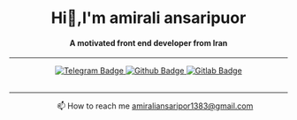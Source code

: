 
<div id="header" align="center">
  <h1>Hi👋,I'm amirali ansaripuor</h1>
</div>
<h4 align="center">A motivated front end developer from Iran</h4>
<hr />
<div id="badges"  align="center">
<!--   <a href="https://instagram.com/amiraliansaripor">
    <img src="https://img.shields.io/badge/Instagram-pink?style=for-the-badge&logo=instagram&logoColor=white" alt="Instagram Badge"/>
  </a> -->
  <a href="https://telegram.me/amiraliansarpour">
    <img src="https://img.shields.io/badge/Telegram-blue?style=for-the-badge&logo=telegram&logoColor=white" alt="Telegram Badge"/>
  </a>
   <a href="https://github.com/Amiraliansaripour?tab=followers">
    <img src="https://img.shields.io/badge/Github-purple?style=for-the-badge&logo=github&logoColor=white" alt="Github Badge"/>
  </a>
  <a href="https://gitlab.com/Amiraliansari?tab=followers">
    <img src="https://img.shields.io/badge/Gitlab-orange?style=for-the-badge&logo=gitlab&logoColor=white" alt="Gitlab Badge"/>
  </a>
</div>
<!--
<div align="center">
  <img src="https://raw.githubusercontent.com/svngoku/JavasTips/master/js.gif" width="600" height="300"/>
</div>
-->
<br />
<!-- <h3 align="center">< Languages and Tools /></h3> -->
<div align="center">
<!--   <img src="https://github.com/devicons/devicon/blob/master/icons/javascript/javascript-original.svg" title="JavaScript" alt="JavaScript" width="40" height="40"/>&nbsp; -->
<!--   <img src="https://github.com/devicons/devicon/blob/master/icons/react/react-original-wordmark.svg" title="React" alt="React" width="40" height="40"/>&nbsp; -->
<!--   <img src="https://img.icons8.com/color/512/redux.png" title="redux" **alt="redux" width="40" height="40"/>&nbsp; -->
<!--   <img src="https://p7.hiclipart.com/preview/306/37/167/node-js-javascript-web-application-express-js-computer-software-others.jpg" title="node.js" **alt="node.js" width="40" height="40"/>&nbsp; -->
<!--   <img src="https://adware-technologies.s3.amazonaws.com/uploads/technology/thumbnail/20/express-js.png"  title="express.js" alt="express" width="40" height="40"/>&nbsp;   -->
<!--   <img src="https://github.com/devicons/devicon/blob/master/icons/css3/css3-plain-wordmark.svg"  title="CSS3" alt="CSS" width="40" height="40"/>&nbsp; -->
<!--   <img src="https://github.com/devicons/devicon/blob/master/icons/html5/html5-original.svg" title="HTML5" alt="HTML" width="40" height="40"/>&nbsp; -->
<!--   <img src="https://github.com/devicons/devicon/blob/master/icons/bootstrap/bootstrap-original-wordmark.svg" title="Bootstrap" **alt="Bootstrap" width="40" height="40"/> -->
<!--   <img src="https://github.com/devicons/devicon/blob/master/icons/git/git-original-wordmark.svg" title="Git" **alt="Git" width="40" height="40"/> -->
  
<!--   <img src="https://static.vecteezy.com/system/resources/previews/002/214/070/original/flat-design-concept-seo-search-engine-optimize-illustrate-free-vector.jpg" title="Seo" alt="Seo" width="40" height="40"/>&nbsp; -->
</div>
<hr />
<div align="center">
  <ul>
    <li style="list-style:none;">📫 How to reach me <a href="mailto:amiraliansaripor1383@gmail.com">amiraliansaripor1383@gmail.com</a></li>
  </ul>
</div>

<!--
**Amiraliansaripour/Amiraliansaripour** is a ✨ _special_ ✨ repository because its `README.md` (this file) appears on your GitHub profile.

Here are some ideas to get you started:

- 🔭 I’m currently working on ...
- 🌱 I’m currently learning ...
- 👯 I’m looking to collaborate on ...
- 🤔 I’m looking for help with ...
- 💬 Ask me about ...
- 📫 How to reach me: ...
- 😄 Pronouns: ...
- ⚡ Fun fact: ...
-->
